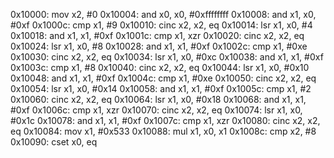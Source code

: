 0x10000:        mov     x2, #0
0x10004:        and     x0, x0, #0xffffffff
0x10008:        and     x1, x0, #0xf
0x1000c:        cmp     x1, #9
0x10010:        cinc    x2, x2, eq
0x10014:        lsr     x1, x0, #4
0x10018:        and     x1, x1, #0xf
0x1001c:        cmp     x1, xzr
0x10020:        cinc    x2, x2, eq
0x10024:        lsr     x1, x0, #8
0x10028:        and     x1, x1, #0xf
0x1002c:        cmp     x1, #0xe
0x10030:        cinc    x2, x2, eq
0x10034:        lsr     x1, x0, #0xc
0x10038:        and     x1, x1, #0xf
0x1003c:        cmp     x1, #8
0x10040:        cinc    x2, x2, eq
0x10044:        lsr     x1, x0, #0x10
0x10048:        and     x1, x1, #0xf
0x1004c:        cmp     x1, #0xe
0x10050:        cinc    x2, x2, eq
0x10054:        lsr     x1, x0, #0x14
0x10058:        and     x1, x1, #0xf
0x1005c:        cmp     x1, #2
0x10060:        cinc    x2, x2, eq
0x10064:        lsr     x1, x0, #0x18
0x10068:        and     x1, x1, #0xf
0x1006c:        cmp     x1, xzr
0x10070:        cinc    x2, x2, eq
0x10074:        lsr     x1, x0, #0x1c
0x10078:        and     x1, x1, #0xf
0x1007c:        cmp     x1, xzr
0x10080:        cinc    x2, x2, eq
0x10084:        mov     x1, #0x533
0x10088:        mul     x1, x0, x1
0x1008c:        cmp     x2, #8
0x10090:        cset    x0, eq
